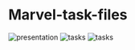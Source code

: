 # Marvel-task-files
![presentation](https://drive.google.com/uc?export=view&id=1x6s5hPpg26zuPwRi_hz2dbyLwGLwCG6-)
![tasks](https://drive.google.com/uc?export=view&id=1nAfS23BI9wqBKlc5IDLmLidjEd_u8y8W)
![tasks](https://drive.google.com/uc?export=view&id=1SNYE5DjlgOTvcoc6pxrh09b4UVt7CfC6)




